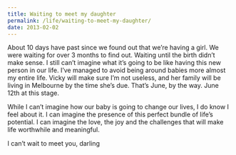 ```yaml
---
title: Waiting to meet my daughter
permalink: /life/waiting-to-meet-my-daughter/
date: 2013-02-02
---
```

About 10 days have past since we found out that we&#8217;re having a girl. We were waiting for over 3 months to find out. Waiting until the birth didn&#8217;t make sense. I still can&#8217;t imagine what it&#8217;s going to be like having this new person in our life. I&#8217;ve managed to avoid being around babies more almost my entire life. Vicky will make sure I&#8217;m not useless, and her family will be living in Melbourne by the time she&#8217;s due. That&#8217;s June, by the way. June 12th at this stage.

While I can&#8217;t imagine how our baby is going to change our lives, I do know I feel about it. I can imagine the presence of this perfect bundle of life&#8217;s potential. I can imagine the love, the joy and the challenges that will make life worthwhile and meaningful.

I can&#8217;t wait to meet you, darling